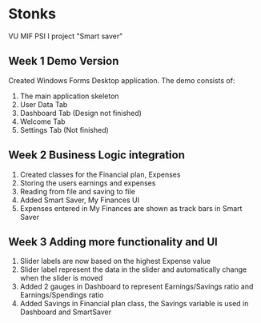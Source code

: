 # Stonks
VU MIF PSI I project "Smart saver"

## Week 1 Demo Version
Created Windows Forms Desktop application. The demo consists of:
  1. The main application skeleton
  2. User Data Tab
  3. Dashboard Tab (Design not finished)
  4. Welcome Tab
  5. Settings Tab (Not finished)
## Week 2 Business Logic integration
  1. Created classes for the Financial plan, Expenses
  2. Storing the users earnings and expenses
  3. Reading from file and saving to file
  4. Added Smart Saver, My Finances UI
  5. Expenses entered in My Finances are shown as track bars in Smart Saver
## Week 3 Adding more functionality and UI
  1. Slider labels are now based on the highest Expense value
  2. Slider label represent the data in the slider and automatically change when the slider is moved
  3. Added 2 gauges in Dashboard to represent Earnings/Savings ratio and Earnings/Spendings ratio
  4. Added Savings in Financial plan class, the Savings variable is used in Dashboard and SmartSaver
